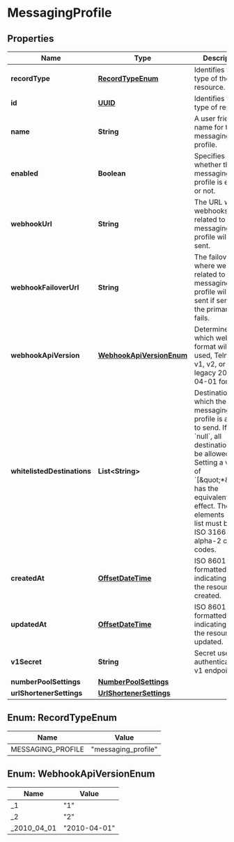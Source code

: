 

# MessagingProfile

## Properties

Name | Type | Description | Notes
------------ | ------------- | ------------- | -------------
**recordType** | [**RecordTypeEnum**](#RecordTypeEnum) | Identifies the type of the resource. |  [optional] [readonly]
**id** | [**UUID**](UUID.md) | Identifies the type of resource. |  [optional] [readonly]
**name** | **String** | A user friendly name for the messaging profile. |  [optional]
**enabled** | **Boolean** | Specifies whether the messaging profile is enabled or not. |  [optional]
**webhookUrl** | **String** | The URL where webhooks related to this messaging profile will be sent. |  [optional]
**webhookFailoverUrl** | **String** | The failover URL where webhooks related to this messaging profile will be sent if sending to the primary URL fails. |  [optional]
**webhookApiVersion** | [**WebhookApiVersionEnum**](#WebhookApiVersionEnum) | Determines which webhook format will be used, Telnyx API v1, v2, or a legacy 2010-04-01 format. |  [optional]
**whitelistedDestinations** | **List&lt;String&gt;** | Destinations to which the messaging profile is allowed to send. If set to &#x60;null&#x60;, all destinations will be allowed. Setting a value of &#x60;[\&quot;*\&quot;]&#x60; has the equivalent effect. The elements in the list must be valid ISO 3166-1 alpha-2 country codes. |  [optional]
**createdAt** | [**OffsetDateTime**](OffsetDateTime.md) | ISO 8601 formatted date indicating when the resource was created. |  [optional] [readonly]
**updatedAt** | [**OffsetDateTime**](OffsetDateTime.md) | ISO 8601 formatted date indicating when the resource was updated. |  [optional] [readonly]
**v1Secret** | **String** | Secret used to authenticate with v1 endpoints. |  [optional]
**numberPoolSettings** | [**NumberPoolSettings**](NumberPoolSettings.md) |  |  [optional]
**urlShortenerSettings** | [**UrlShortenerSettings**](UrlShortenerSettings.md) |  |  [optional]



## Enum: RecordTypeEnum

Name | Value
---- | -----
MESSAGING_PROFILE | &quot;messaging_profile&quot;



## Enum: WebhookApiVersionEnum

Name | Value
---- | -----
_1 | &quot;1&quot;
_2 | &quot;2&quot;
_2010_04_01 | &quot;2010-04-01&quot;



